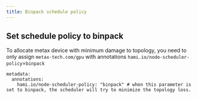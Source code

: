 ```yaml
---
title: Binpack schedule policy
---
```


## Set schedule policy to binpack

To allocate metax device with minimum damage to topology, you need to only assign `metax-tech.com/gpu` with annotations `hami.io/node-scheduler-policy`=`binpack`

```
metadata:
  annotations: 
    hami.io/node-scheduler-policy: "binpack" # when this parameter is set to binpack, the scheduler will try to minimize the topology loss.
```
